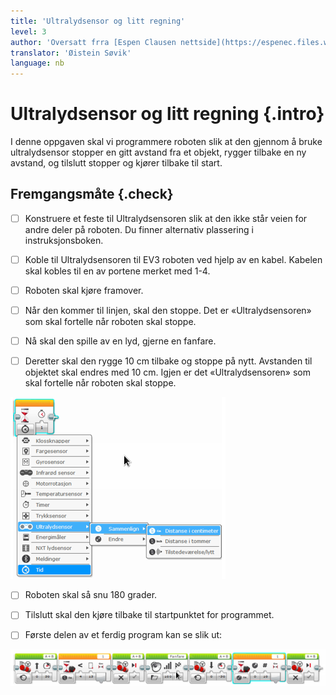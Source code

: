 ```yaml
---
title: 'Ultralydsensor og litt regning'
level: 3
author: 'Oversatt frra [Espen Clausen nettside](https://espenec.files.wordpress.com/2015/09/lego-mindstorms-del-3-2.pdf)'
translator: 'Øistein Søvik'
language: nb
---
```



# Ultralydsensor og litt regning {.intro}

I denne oppgaven skal vi programmere roboten slik at den gjennom å bruke
ultralydsensor stopper en gitt avstand fra et objekt, rygger tilbake en ny
avstand, og tilslutt stopper og kjører tilbake til start.

## Fremgangsmåte {.check}

- [ ] Konstruere et feste til Ultralydsensoren slik at den ikke står veien for
      andre deler på roboten. Du finner alternativ plassering i
      instruksjonsboken.

- [ ] Koble til Ultralydsensoren til EV3 roboten ved hjelp av en kabel. Kabelen
      skal kobles til en av portene merket med 1-4.

- [ ] Roboten skal kjøre framover.

- [ ] Når den kommer til linjen, skal den stoppe. Det er «Ultralydsensoren» som
      skal fortelle når roboten skal stoppe.

- [ ] Nå skal den spille av en lyd, gjerne
en fanfare.

- [ ] Deretter skal den rygge 10 cm tilbake og stoppe på nytt. Avstanden til
      objektet skal endres med 10 cm. Igjen er det «Ultralydsensoren» som skal
      fortelle når roboten skal stoppe.

![Bilde av ultralydsensoren](lego_mindstorms_regning_1.png)

- [ ] Roboten skal så snu 180 grader.

- [ ] Tilslutt skal den kjøre tilbake til startpunktet for programmet.

- [ ] Første delen av et ferdig program kan se slik ut: 

![Bilde av ultralydsensoren](lego_mindstorms_regning_2.png)

